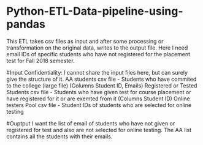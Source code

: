 # Python-ETL-Data-pipeline-using-pandas
This ETL takes csv files as input and after some processing or transformation on the original data, writes to the output file. Here I need email IDs of specific students who have not registered for the placement test for Fall 2018 semester.

#Input Confidentiality:
I cannot share the input files here, but can surely give the structure of it.
AA students csv file - Students who have commited to the college (large file) (Columns Student ID, Emails)
Registered or Tested Students csv file - Students who have given test for course placement or have registered for it or are exemted from it (Columns Student ID)
Online testers Pool csv file - Student IDs of students who are selected for online testing

#Ouptput
I want the list of email of students who have not given or registered for test and also are not selected for online testing. The AA list contains all the students with their emails.
